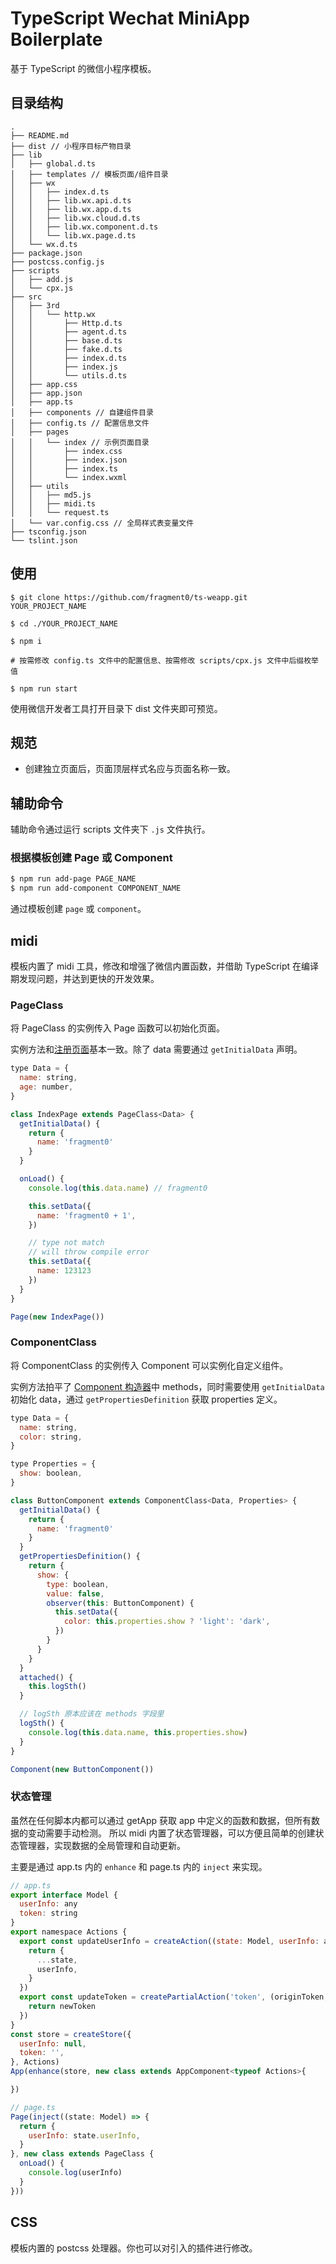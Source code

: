 # TypeScript Wechat MiniApp Boilerplate

基于 TypeScript 的微信小程序模板。

## 目录结构

```
.
├── README.md
├── dist // 小程序目标产物目录
├── lib
│   ├── global.d.ts
│   ├── templates // 模板页面/组件目录
│   ├── wx
│   │   ├── index.d.ts
│   │   ├── lib.wx.api.d.ts
│   │   ├── lib.wx.app.d.ts
│   │   ├── lib.wx.cloud.d.ts
│   │   ├── lib.wx.component.d.ts
│   │   └── lib.wx.page.d.ts
│   └── wx.d.ts
├── package.json
├── postcss.config.js
├── scripts
│   ├── add.js
│   └── cpx.js
├── src
│   ├── 3rd
│   │   └── http.wx
│   │       ├── Http.d.ts
│   │       ├── agent.d.ts
│   │       ├── base.d.ts
│   │       ├── fake.d.ts
│   │       ├── index.d.ts
│   │       ├── index.js
│   │       └── utils.d.ts
│   ├── app.css
│   ├── app.json
│   ├── app.ts
│   ├── components // 自建组件目录
│   ├── config.ts // 配置信息文件
│   ├── pages
│   │   └── index // 示例页面目录
│   │       ├── index.css
│   │       ├── index.json
│   │       ├── index.ts
│   │       └── index.wxml
│   ├── utils
│   │   ├── md5.js
│   │   ├── midi.ts
│   │   └── request.ts
│   └── var.config.css // 全局样式表变量文件
├── tsconfig.json
└── tslint.json
```

## 使用

```
$ git clone https://github.com/fragment0/ts-weapp.git YOUR_PROJECT_NAME

$ cd ./YOUR_PROJECT_NAME

$ npm i

# 按需修改 config.ts 文件中的配置信息、按需修改 scripts/cpx.js 文件中后缀枚举值

$ npm run start
```

使用微信开发者工具打开目录下 dist 文件夹即可预览。

## 规范

- 创建独立页面后，页面顶层样式名应与页面名称一致。

## 辅助命令

辅助命令通过运行 scripts 文件夹下 `.js` 文件执行。

### 根据模板创建 Page 或 Component

```bash
$ npm run add-page PAGE_NAME
$ npm run add-component COMPONENT_NAME
```

通过模板创建 `page` 或 `component`。

## midi

模板内置了 midi 工具，修改和增强了微信内置函数，并借助 TypeScript 在编译期发现问题，并达到更快的开发效果。

### PageClass

将 PageClass 的实例传入 Page 函数可以初始化页面。

实例方法和[注册页面](https://developers.weixin.qq.com/miniprogram/dev/framework/app-service/page.html)基本一致。除了 data 需要通过 `getInitialData` 声明。

```javascript
type Data = {
  name: string,
  age: number,
}

class IndexPage extends PageClass<Data> {
  getInitialData() {
    return {
      name: 'fragment0'
    }
  }

  onLoad() {
    console.log(this.data.name) // fragment0

    this.setData({
      name: 'fragment0 + 1',
    })

    // type not match
    // will throw compile error
    this.setData({
      name: 123123
    })
  }
}

Page(new IndexPage())
```

### ComponentClass

将 ComponentClass 的实例传入 Component 可以实例化自定义组件。

实例方法拍平了 [Component 构造器](https://developers.weixin.qq.com/miniprogram/dev/framework/custom-component/component.html)中 methods，同时需要使用 `getInitialData` 初始化 data，通过 `getPropertiesDefinition` 获取 properties 定义。

```javascript
type Data = {
  name: string,
  color: string,
}

type Properties = {
  show: boolean,
}

class ButtonComponent extends ComponentClass<Data, Properties> {
  getInitialData() {
    return {
      name: 'fragment0'
    }
  }
  getPropertiesDefinition() {
    return {
      show: {
        type: boolean,
        value: false,
        observer(this: ButtonComponent) {
          this.setData({
            color: this.properties.show ? 'light': 'dark',
          })
        }
      }
    }
  }
  attached() {
    this.logSth()
  }

  // logSth 原本应该在 methods 字段里
  logSth() {
    console.log(this.data.name, this.properties.show)
  }
}

Component(new ButtonComponent())
```

### 状态管理

虽然在任何脚本内都可以通过 getApp 获取 app 中定义的函数和数据，但所有数据的变动需要手动检测。
所以 midi 内置了状态管理器，可以方便且简单的创建状态管理器，实现数据的全局管理和自动更新。

主要是通过 app.ts 内的 `enhance` 和 page.ts 内的 `inject` 来实现。

```javascript
// app.ts
export interface Model {
  userInfo: any
  token: string
}
export namespace Actions {
  export const updateUserInfo = createAction((state: Model, userInfo: any) => {
    return {
      ...state,
      userInfo,
    }
  })
  export const updateToken = createPartialAction('token', (originToken, newToken) => {
    return newToken
  })
}
const store = createStore({
  userInfo: null,
  token: '',
}, Actions)
App(enhance(store, new class extends AppComponent<typeof Actions>{

})

// page.ts
Page(inject((state: Model) => {
  return {
    userInfo: state.userInfo,
  }
}, new class extends PageClass {
  onLoad() {
    console.log(userInfo)
  }
}))
```

## CSS

模板内置的 postcss 处理器。你也可以对引入的插件进行修改。

